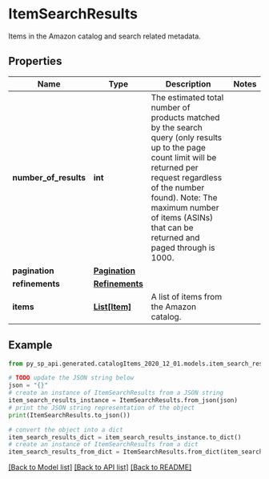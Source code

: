 # ItemSearchResults

Items in the Amazon catalog and search related metadata.

## Properties

Name | Type | Description | Notes
------------ | ------------- | ------------- | -------------
**number_of_results** | **int** | The estimated total number of products matched by the search query (only results up to the page count limit will be returned per request regardless of the number found).  Note: The maximum number of items (ASINs) that can be returned and paged through is 1000. | 
**pagination** | [**Pagination**](Pagination.md) |  | 
**refinements** | [**Refinements**](Refinements.md) |  | 
**items** | [**List[Item]**](Item.md) | A list of items from the Amazon catalog. | 

## Example

```python
from py_sp_api.generated.catalogItems_2020_12_01.models.item_search_results import ItemSearchResults

# TODO update the JSON string below
json = "{}"
# create an instance of ItemSearchResults from a JSON string
item_search_results_instance = ItemSearchResults.from_json(json)
# print the JSON string representation of the object
print(ItemSearchResults.to_json())

# convert the object into a dict
item_search_results_dict = item_search_results_instance.to_dict()
# create an instance of ItemSearchResults from a dict
item_search_results_from_dict = ItemSearchResults.from_dict(item_search_results_dict)
```
[[Back to Model list]](../README.md#documentation-for-models) [[Back to API list]](../README.md#documentation-for-api-endpoints) [[Back to README]](../README.md)


